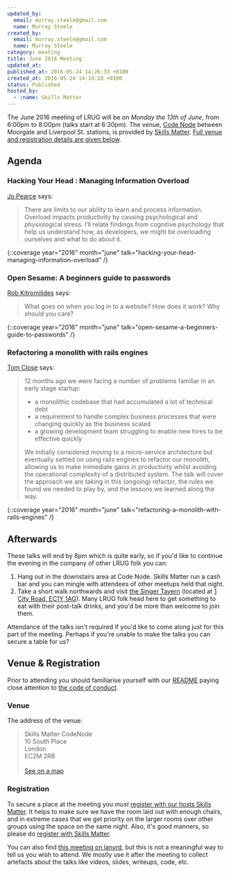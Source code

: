 ```yaml
---
updated_by:
  email: murray.steele@gmail.com
  name: Murray Steele
created_by:
  email: murray.steele@gmail.com
  name: Murray Steele
category: meeting
title: June 2016 Meeting
updated_at:
published_at: 2016-05-24 14:26:33 +0100
created_at: 2016-05-24 14:14:10 +0100
status: Published
hosted_by:
  - :name: Skills Matter
---
```


The June 2016 meeting of LRUG will be on *Monday the 13th of June*, from 6:00pm to 8:00pm (talks start at 6:30pm).  The venue, [Code Node](https://skillsmatter.com/locations/264-skills-matter-codenode) between Moorgate and Liverpool St. stations, is provided by [Skills Matter](http://www.skillsmatter.com).  [Full venue and registration details are given below](#june16registration).

## Agenda

###  Hacking Your Head : Managing Information Overload

[Jo Pearce](https://twitter.com/jdpearce) says:

> There are limits to our ability to learn and process
> information. Overload impacts productivity by causing psychological
> and physiological stress. I’ll relate findings from cognitive
> psychology that help us understand how, as developers, we might be
> overloading ourselves and what to do about it.

{::coverage year="2016" month="june" talk="hacking-your-head-managing-information-overload" /}

### Open Sesame: A beginners guide to passwords

[Rob Kitromilides](https://twitter.com/robkitro) says:

> What goes on when you log in to a website? How does it work? Why should
> you care?

{::coverage year="2016" month="june" talk="open-sesame-a-beginners-guide-to-passwords" /}

### Refactoring a monolith with rails engines

[Tom Close](https://github.com/tomclose) says:

> 12 months ago we were facing a number of problems familiar in an early
> stage startup:
>
> * a monolithic codebase that had accumulated a lot of technical debt
> * a requirement to handle complex business processes that were changing
>   quickly as the business scaled
> * a growing development team struggling to enable new hires to be effective
>   quickly
>
> We initially considered moving to a micro-service architecture but eventually
> settled on using rails engines to refactor our monolith, allowing us to make
> immediate gains in productivity whilst avoiding the operational complexity of
> a distributed system. The talk will cover the approach we are taking in this
> (ongoing) refactor, the rules we found we needed to play by, and the lessons
> we learned along the way.

{::coverage year="2016" month="june" talk="refactoring-a-monolith-with-rails-engines" /}

## Afterwards

These talks will end by 8pm which is quite early, so if you'd like to continue
the evening in the company of other LRUG folk you can:

1. Hang out in the downstairs area at Code Node.  Skills Matter run a cash bar and you can mingle with attendees of other meetups held that night.
2. Take a short walk northwards and visit [the Singer Tavern](http://singertavern.com/) (located at [1 City Road, EC1Y 1AG](https://goo.gl/maps/w9kPu)).  Many LRUG folk head here to get something to eat with their post-talk drinks, and you'd be more than welcome to join them.

Attendance of the talks isn't required if you'd like to come along just for this part of the meeting.  Perhaps if you're unable to make the talks you can secure a table for us?

Venue & Registration <a name="june16registration">&nbsp;</a>
-----------------------------------------------------------

Prior to attending you should familiarise yourself with our [README](http://readme.lrug.org/) paying close attention to [the code of conduct](http://readme.lrug.org/#code-of-conduct).

### Venue

The address of the venue:

> Skills Matter CodeNode<br/>10 South Place<br/>London<br/>EC2M 2RB<br/><br/>[See on a map](https://goo.gl/maps/ONJT4)

### Registration

To secure a place at the meeting you *must* [register with our hosts Skills Matter](https://skillsmatter.com/meetups/8169-hacking-your-head-and-open-sesame).  It helps to make sure we have the room laid out with enough chairs, and in extreme cases that we get priority on the larger rooms over other groups using the space on the same night.  Also, it's good manners, so please do [register with Skills Matter](https://skillsmatter.com/meetups/8169-hacking-your-head-and-open-sesame).

You can also find [this meeting on lanyrd](http://lanyrd.com/2016/lrug-june/), but this is not a meaningful way to tell us you wish to attend.  We mostly use it after the meeting to collect artefacts about the talks like videos, slides, writeups, code, etc.
